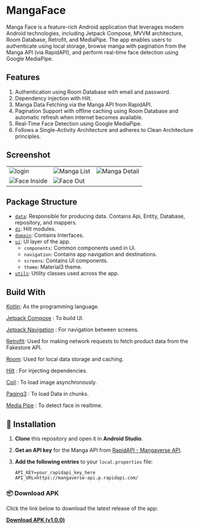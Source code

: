 # MangaFace

Manga Face is a feature-rich Android application that leverages modern Android technologies, including Jetpack Compose, MVVM architecture, Room Database, Retrofit, and MediaPipe. The app enables users to authenticate using local storage, browse manga with pagination from the Manga API (via RapidAPI), and perform real-time face detection using Google MediaPipe.

## Features
1. Authentication using Room Database with email and password.
2. Dependency injection with Hilt.
3. Manga Data Fetching via the Manga API from RapidAPI.
4. Pagination Support with offline caching using Room Database and automatic refresh when internet becomes available.
5. Real-Time Face Detection using Google MediaPipe.
6. Follows a Single-Activity Architecture and adheres to Clean Architecture principles.



## Screenshot


|                                                                                                                         |                                                                                                               |                                                                                                                |
|-------------------------------------------------------------------------------------------------------------------------|---------------------------------------------------------------------------------------------------------------|----------------------------------------------------------------------------------------------------------------|
| ![login](https://github.com/user-attachments/assets/a2d855d5-3cce-44ea-a0a9-5a3a09e018ef)                               | ![Manga List](https://github.com/user-attachments/assets/2c9786b5-c7a5-49bb-8dee-c8a890b01a10)                | ![Manga Detail](https://github.com/user-attachments/assets/57ad7425-58c0-44b7-a028-ce4c93464885)               |
| ![Face Inside](https://github.com/user-attachments/assets/0d9289ab-04a1-40c2-8848-2bb7f4632b9a)                         | ![Face Out](https://github.com/user-attachments/assets/74d82ab9-5471-4d55-8f91-ed26b956ca62)                  |                                                                                                                |




## Package Structure

* [`data`](app/src/main/java/com/example/shopkaro/data): Responsible for producing data. Contains Api, Entity, Database, repository, and mappers.
* [`di`](app/src/main/java/com/example/shopkaro/di): Hilt modules.
* [`domain`](app/src/main/java/com/example/shopkaro/di): Contains Interfaces.
* [`ui`](app/src/main/java/com/example/shopkaro/ui): UI layer of the app.
    * `components`: Common components used in Ui.
    * `navigation`: Contains app navigation and destinations.
    * `screens`: Contains UI components.
    * `theme`: Material3 theme.
* [`utils`](app/src/main/java/com/example/shopkaro/utils): Utility classes used across the app.


## Build With

[Kotlin](https://kotlinlang.org/):
As the programming language.

[Jetpack Compose](https://developer.android.com/jetpack/compose) :
To build UI.

[Jetpack Navigation](https://developer.android.com/jetpack/compose/navigation) :
For navigation between screens.

[Retrofit](https://square.github.io/retrofit/):
Used for making network requests to fetch product data from the Fakestore API.

[Room](https://developer.android.com/training/data-storage/room):
Used for local data storage and caching.

[Hilt](https://developer.android.com/training/dependency-injection/hilt-android) :
For injecting dependencies.

[Coil](https://coil-kt.github.io/coil/compose/) :
To load image asynchronously.

[Paging3](https://developer.android.com/topic/libraries/architecture/paging/v3-overview) :
To load Data in chunks.

[Media Pipe](https://ai.google.dev/edge/mediapipe/solutions/vision/face_detector) :
To detect face in realtime.


## 🔧 Installation

1. **Clone** this repository and open it in **Android Studio**.
2. **Get an API key** for the Manga API from [RapidAPI - Mangaverse API](https://rapidapi.com/sagararofie/api/mangaverse-api).
3. **Add the following entries** to your `local.properties` file:

   ```
   API_KEY=your_rapidapi_key_here
   API_URL=https://mangaverse-api.p.rapidapi.com/
   ```



### 📦 Download APK

Click the link below to download the latest release of the app:

[**Download APK (v1.0.0)**](https://github.com/devAchint/Manga-Face/releases/download/v1.0.0/app-release.apk)

